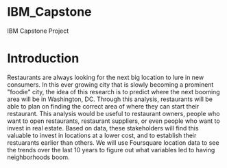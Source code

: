 # IBM_Capstone
IBM Capstone Project

# Introduction
Restaurants are always looking for the next big location to lure in new consumers. In this ever growing city that is slowly becoming a prominent "foodie" city, the idea of this research is to predict where the next booming area will be in Washington, DC. Through this analysis, restaurants will be able to plan on finding the correct area of where they can start their restaurant. This analysis would be useful to restaurant owners, people who want to open restaurants, restaurant suppliers, or even people who want to invest in real estate. Based on data, these stakeholders will find this valuable to invest in locations at a lower cost, and to establish their restuarants earlier than others. We will use Foursquare location data to see the trends over the last 10 years to figure out what variables led to having neighborhoods boom.
